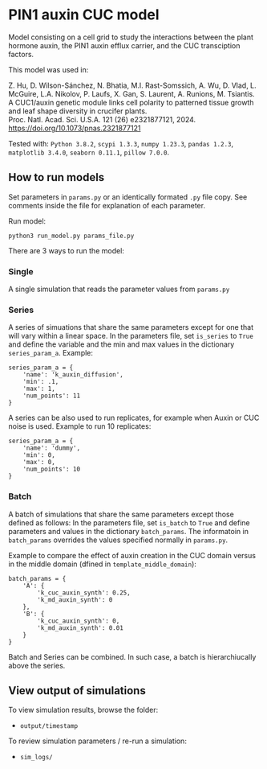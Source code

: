 # PIN1 auxin CUC model

Model consisting on a cell grid to study the interactions between the plant hormone auxin, the PIN1 auxin efflux carrier, and the CUC transciption factors.

This model was used in:

Z. Hu, D. Wilson-Sánchez, N. Bhatia, M.I. Rast-Somssich, A. Wu, D. Vlad, L. McGuire, L.A. Nikolov, P. Laufs, X. Gan, S. Laurent, A. Runions, M. Tsiantis.<br>
A CUC1/auxin genetic module links cell polarity to patterned tissue growth and leaf shape diversity in crucifer plants.<br>
Proc. Natl. Acad. Sci. U.S.A. 121 (26) e2321877121, 2024.<br>
https://doi.org/10.1073/pnas.2321877121

Tested with: `Python 3.8.2`, `scypi 1.3.3`, `numpy 1.23.3`, `pandas 1.2.3`, `matplotlib 3.4.0`, `seaborn 0.11.1`, `pillow 7.0.0`.

## How to run models

Set parameters in `params.py` or an identically formated `.py` file copy. See comments inside the file for explanation of each parameter.

Run model:
```
python3 run_model.py params_file.py
```

There are 3 ways to run the model:

### Single

A single simulation that reads the parameter values from `params.py`

### Series

A series of simuations that share the same parameters except for one that will vary within a linear space. In the parameters file, set `is_series` to `True` and define the variable and the min and max values in the dictionary `series_param_a`. Example:

```
series_param_a = {
    'name': 'k_auxin_diffusion',
    'min': .1,
    'max': 1,
    'num_points': 11
}
```

A series can be also used to run replicates, for example when Auxin or CUC noise is used. Example to run 10 replicates:

```
series_param_a = {
    'name': 'dummy',
    'min': 0,
    'max': 0,
    'num_points': 10
}
```

### Batch

A batch of simulations that share the same parameters except those defined as follows: In the parameters file, set `is_batch` to `True` and define parameters and values in the dictionary `batch_params`. The informatoin in `batch_params` overrides the values specified normally in `params.py`.

Example to compare the effect of auxin creation in the CUC domain versus in the middle domain (dfined in `template_middle_domain`):

```
batch_params = {
    'A': {
        'k_cuc_auxin_synth': 0.25,
        'k_md_auxin_synth': 0  
    },
    'B': {
        'k_cuc_auxin_synth': 0,
        'k_md_auxin_synth': 0.01
    }
}
```

Batch and Series can be combined. In such case, a batch is hierarchiucally above the series.

## View output of simulations

To view simulation results, browse the folder:

* `output/timestamp`

To review simulation parameters / re-run a simulation:

* `sim_logs/`

